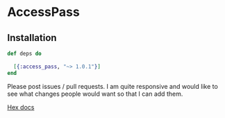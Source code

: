 # AccessPass

## Installation

```elixir
def deps do
  
  [{:access_pass, "~> 1.0.1"}]
end
```

Please post issues / pull requests. I am quite responsive and would like to see what changes people would want so that I can add them.


[Hex docs](https://hexdocs.pm/access_pass/introduction.html)
